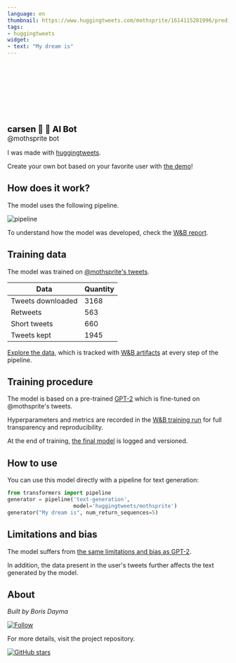 ```yaml
---
language: en
thumbnail: https://www.huggingtweets.com/mothsprite/1614115281996/predictions.png
tags:
- huggingtweets
widget:
- text: "My dream is"
---
```


<div>
<div style="width: 132px; height:132px; border-radius: 50%; background-size: cover; background-image: url('https://pbs.twimg.com/profile_images/1360064787552608259/9-NoRXNL_400x400.jpg')">
</div>
<div style="margin-top: 8px; font-size: 19px; font-weight: 800">carsen 💝 🤖 AI Bot </div>
<div style="font-size: 15px">@mothsprite bot</div>
</div>

I was made with [huggingtweets](https://github.com/borisdayma/huggingtweets).

Create your own bot based on your favorite user with [the demo](https://colab.research.google.com/github/borisdayma/huggingtweets/blob/master/huggingtweets-demo.ipynb)!

## How does it work?

The model uses the following pipeline.

![pipeline](https://github.com/borisdayma/huggingtweets/blob/master/img/pipeline.png?raw=true)

To understand how the model was developed, check the [W&B report](https://app.wandb.ai/wandb/huggingtweets/reports/HuggingTweets-Train-a-model-to-generate-tweets--VmlldzoxMTY5MjI).

## Training data

The model was trained on [@mothsprite's tweets](https://twitter.com/mothsprite).

| Data | Quantity |
| --- | --- |
| Tweets downloaded | 3168 |
| Retweets | 563 |
| Short tweets | 660 |
| Tweets kept | 1945 |

[Explore the data](https://wandb.ai/wandb/huggingtweets/runs/31yl64zo/artifacts), which is tracked with [W&B artifacts](https://docs.wandb.com/artifacts) at every step of the pipeline.

## Training procedure

The model is based on a pre-trained [GPT-2](https://huggingface.co/gpt2) which is fine-tuned on @mothsprite's tweets.

Hyperparameters and metrics are recorded in the [W&B training run](https://wandb.ai/wandb/huggingtweets/runs/10118mvg) for full transparency and reproducibility.

At the end of training, [the final model](https://wandb.ai/wandb/huggingtweets/runs/10118mvg/artifacts) is logged and versioned.

## How to use

You can use this model directly with a pipeline for text generation:

```python
from transformers import pipeline
generator = pipeline('text-generation',
                     model='huggingtweets/mothsprite')
generator("My dream is", num_return_sequences=5)
```

## Limitations and bias

The model suffers from [the same limitations and bias as GPT-2](https://huggingface.co/gpt2#limitations-and-bias).

In addition, the data present in the user's tweets further affects the text generated by the model.

## About

*Built by Boris Dayma*

[![Follow](https://img.shields.io/twitter/follow/borisdayma?style=social)](https://twitter.com/intent/follow?screen_name=borisdayma)

For more details, visit the project repository.

[![GitHub stars](https://img.shields.io/github/stars/borisdayma/huggingtweets?style=social)](https://github.com/borisdayma/huggingtweets)
